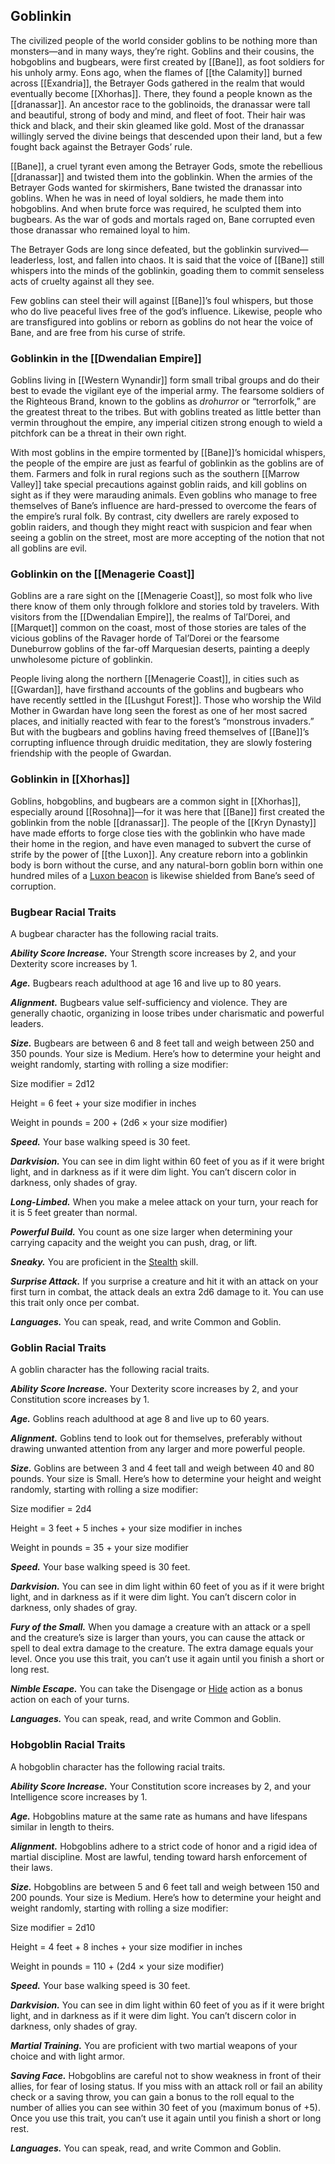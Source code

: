 ## Goblinkin

The civilized people of the world consider goblins to be nothing more than monsters—and in many ways, they’re right. Goblins and their cousins, the hobgoblins and bugbears, were first created by [[Bane]], as foot soldiers for his unholy army. Eons ago, when the flames of [[the Calamity]] burned across [[Exandria]], the Betrayer Gods gathered in the realm that would eventually become [[Xhorhas]]. There, they found a people known as the [[dranassar]]. An ancestor race to the goblinoids, the dranassar were tall and beautiful, strong of body and mind, and fleet of foot. Their hair was thick and black, and their skin gleamed like gold. Most of the dranassar willingly served the divine beings that descended upon their land, but a few fought back against the Betrayer Gods’ rule.

[[Bane]], a cruel tyrant even among the Betrayer Gods, smote the rebellious [[dranassar]] and twisted them into the goblinkin. When the armies of the Betrayer Gods wanted for skirmishers, Bane twisted the dranassar into goblins. When he was in need of loyal soldiers, he made them into hobgoblins. And when brute force was required, he sculpted them into bugbears. As the war of gods and mortals raged on, Bane corrupted even those dranassar who remained loyal to him.

The Betrayer Gods are long since defeated, but the goblinkin survived—leaderless, lost, and fallen into chaos. It is said that the voice of [[Bane]] still whispers into the minds of the goblinkin, goading them to commit senseless acts of cruelty against all they see.

Few goblins can steel their will against [[Bane]]’s foul whispers, but those who do live peaceful lives free of the god’s influence. Likewise, people who are transfigured into goblins or reborn as goblins do not hear the voice of Bane, and are free from his curse of strife.

### Goblinkin in the [[Dwendalian Empire]]

Goblins living in [[Western Wynandir]] form small tribal groups and do their best to evade the vigilant eye of the imperial army. The fearsome soldiers of the Righteous Brand, known to the goblins as _drohurror_ or “terrorfolk,” are the greatest threat to the tribes. But with goblins treated as little better than vermin throughout the empire, any imperial citizen strong enough to wield a pitchfork can be a threat in their own right.

With most goblins in the empire tormented by [[Bane]]’s homicidal whispers, the people of the empire are just as fearful of goblinkin as the goblins are of them. Farmers and folk in rural regions such as the southern [[Marrow Valley]] take special precautions against goblin raids, and kill goblins on sight as if they were marauding animals. Even goblins who manage to free themselves of Bane’s influence are hard-pressed to overcome the fears of the empire’s rural folk. By contrast, city dwellers are rarely exposed to goblin raiders, and though they might react with suspicion and fear when seeing a goblin on the street, most are more accepting of the notion that not all goblins are evil.

### Goblinkin on the [[Menagerie Coast]]

Goblins are a rare sight on the [[Menagerie Coast]], so most folk who live there know of them only through folklore and stories told by travelers. With visitors from the [[Dwendalian Empire]], the realms of Tal’Dorei, and [[Marquet]] common on the coast, most of those stories are tales of the vicious goblins of the Ravager horde of Tal’Dorei or the fearsome Duneburrow goblins of the far-off Marquesian deserts, painting a deeply unwholesome picture of goblinkin.

People living along the northern [[Menagerie Coast]], in cities such as [[Gwardan]], have firsthand accounts of the goblins and bugbears who have recently settled in the [[Lushgut Forest]]. Those who worship the Wild Mother in Gwardan have long seen the forest as one of her most sacred places, and initially reacted with fear to the forest’s “monstrous invaders.” But with the bugbears and goblins having freed themselves of [[Bane]]’s corrupting influence through druidic meditation, they are slowly fostering friendship with the people of Gwardan.

### Goblinkin in [[Xhorhas]]

Goblins, hobgoblins, and bugbears are a common sight in [[Xhorhas]], especially around [[Rosohna]]—for it was here that [[Bane]] first created the goblinkin from the noble [[dranassar]]. The people of the [[Kryn Dynasty]] have made efforts to forge close ties with the goblinkin who have made their home in the region, and have even managed to subvert the curse of strife by the power of [[the Luxon]]. Any creature reborn into a goblinkin body is born without the curse, and any natural-born goblin born within one hundred miles of a [Luxon beacon](https://www.dndbeyond.com/magic-items/luxon-beacon) is likewise shielded from Bane’s seed of corruption.

### Bugbear Racial Traits

A bugbear character has the following racial traits.

_**Ability Score Increase.**_ Your Strength score increases by 2, and your Dexterity score increases by 1.

_**Age.**_ Bugbears reach adulthood at age 16 and live up to 80 years.

_**Alignment.**_ Bugbears value self-sufficiency and violence. They are generally chaotic, organizing in loose tribes under charismatic and powerful leaders.

_**Size.**_ Bugbears are between 6 and 8 feet tall and weigh between 250 and 350 pounds. Your size is Medium. Here’s how to determine your height and weight randomly, starting with rolling a size modifier:

Size modifier = 2d12

Height = 6 feet + your size modifier in inches

Weight in pounds = 200 + (2d6 × your size modifier)

_**Speed.**_ Your base walking speed is 30 feet.

_**Darkvision.**_ You can see in dim light within 60 feet of you as if it were bright light, and in darkness as if it were dim light. You can’t discern color in darkness, only shades of gray.

_**Long-Limbed.**_ When you make a melee attack on your turn, your reach for it is 5 feet greater than normal.

_**Powerful Build.**_ You count as one size larger when determining your carrying capacity and the weight you can push, drag, or lift.

_**Sneaky.**_ You are proficient in the [Stealth](https://www.dndbeyond.com/compendium/rules/basic-rules/using-ability-scores#Stealth) skill.

_**Surprise Attack.**_ If you surprise a creature and hit it with an attack on your first turn in combat, the attack deals an extra 2d6 damage to it. You can use this trait only once per combat.

_**Languages.**_ You can speak, read, and write Common and Goblin.

### Goblin Racial Traits

A goblin character has the following racial traits.

_**Ability Score Increase.**_ Your Dexterity score increases by 2, and your Constitution score increases by 1.

_**Age.**_ Goblins reach adulthood at age 8 and live up to 60 years.

_**Alignment.**_ Goblins tend to look out for themselves, preferably without drawing unwanted attention from any larger and more powerful people.

_**Size.**_ Goblins are between 3 and 4 feet tall and weigh between 40 and 80 pounds. Your size is Small. Here’s how to determine your height and weight randomly, starting with rolling a size modifier:

Size modifier = 2d4

Height = 3 feet + 5 inches + your size modifier in inches

Weight in pounds = 35 + your size modifier

_**Speed.**_ Your base walking speed is 30 feet.

_**Darkvision.**_ You can see in dim light within 60 feet of you as if it were bright light, and in darkness as if it were dim light. You can’t discern color in darkness, only shades of gray.

_**Fury of the Small.**_ When you damage a creature with an attack or a spell and the creature’s size is larger than yours, you can cause the attack or spell to deal extra damage to the creature. The extra damage equals your level. Once you use this trait, you can’t use it again until you finish a short or long rest.

_**Nimble Escape.**_ You can take the Disengage or [Hide](https://www.dndbeyond.com/compendium/rules/basic-rules/combat#Hide) action as a bonus action on each of your turns.

_**Languages.**_ You can speak, read, and write Common and Goblin.

### Hobgoblin Racial Traits

A hobgoblin character has the following racial traits.

_**Ability Score Increase.**_ Your Constitution score increases by 2, and your Intelligence score increases by 1.

_**Age.**_ Hobgoblins mature at the same rate as humans and have lifespans similar in length to theirs.

_**Alignment.**_ Hobgoblins adhere to a strict code of honor and a rigid idea of martial discipline. Most are lawful, tending toward harsh enforcement of their laws.

_**Size.**_ Hobgoblins are between 5 and 6 feet tall and weigh between 150 and 200 pounds. Your size is Medium. Here’s how to determine your height and weight randomly, starting with rolling a size modifier:

Size modifier = 2d10

Height = 4 feet + 8 inches + your size modifier in inches

Weight in pounds = 110 + (2d4 × your size modifier)

_**Speed.**_ Your base walking speed is 30 feet.

_**Darkvision.**_ You can see in dim light within 60 feet of you as if it were bright light, and in darkness as if it were dim light. You can’t discern color in darkness, only shades of gray.

_**Martial Training.**_ You are proficient with two martial weapons of your choice and with light armor.

_**Saving Face.**_ Hobgoblins are careful not to show weakness in front of their allies, for fear of losing status. If you miss with an attack roll or fail an ability check or a saving throw, you can gain a bonus to the roll equal to the number of allies you can see within 30 feet of you (maximum bonus of +5). Once you use this trait, you can’t use it again until you finish a short or long rest.

_**Languages.**_ You can speak, read, and write Common and Goblin.